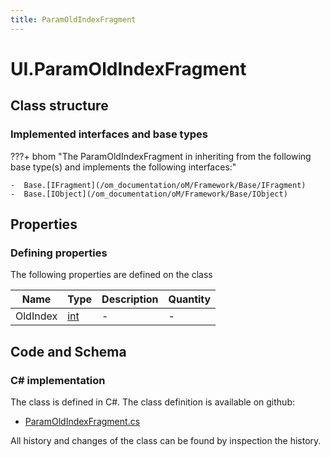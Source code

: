```yaml
---
title: ParamOldIndexFragment
---
```


# UI.ParamOldIndexFragment



## Class structure

### Implemented interfaces and base types

???+ bhom "The ParamOldIndexFragment in inheriting from the following base type(s) and implements the following interfaces:"

    -  Base.[IFragment](/om_documentation/oM/Framework/Base/IFragment)
    -  Base.[IObject](/om_documentation/oM/Framework/Base/IObject)


## Properties



### Defining properties

The following properties are defined on the class

| Name             | Type             | Description      | Quantity         |
|------------------|------------------|------------------|------------------|
| OldIndex | [int](https://learn.microsoft.com/en-us/dotnet/api/System.Int32?view=netstandard-2.0) | - | - |


## Code and Schema

### C# implementation

The class is defined in C#. The class definition is available on github:

- [ParamOldIndexFragment.cs](https://github.com/BHoM/BHoM_UI/blob/develop/UI_oM/ParamOldIndexFragment.cs)

All history and changes of the class can be found by inspection the history.
